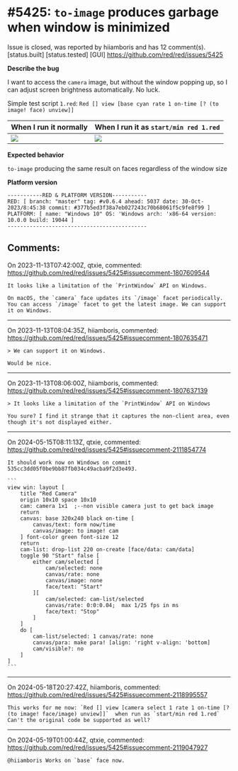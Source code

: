 
#5425: `to-image` produces garbage when window is minimized
================================================================================
Issue is closed, was reported by hiiamboris and has 12 comment(s).
[status.built] [status.tested] [GUI]
<https://github.com/red/red/issues/5425>

**Describe the bug**

I want to access the `camera` image, but without the window popping up, so I can adjust screen brightness automatically. No luck.

Simple test script `1.red`:
`Red [] view [base cyan rate 1 on-time [? (to image! face) unview]]`

| When I run it normally | When I run it as `start/min red 1.red` |
|-|-|
| ![](https://link.storjshare.io/raw/jxfnjjold7d4xtoupll4mp7ychkq/img/MY9oLzP.png) | ![](https://link.storjshare.io/raw/jxfnjjold7d4xtoupll4mp7ychkq/img/6pURDnp.png) |

**Expected behavior**

`to-image` producing the same result on faces regardless of the window size

**Platform version**
```
-----------RED & PLATFORM VERSION----------- 
RED: [ branch: "master" tag: #v0.6.4 ahead: 5037 date: 30-Oct-2023/8:45:38 commit: #377b5ed3f38a7eb027243c70b68061f5c9fe8f99 ]
PLATFORM: [ name: "Windows 10" OS: 'Windows arch: 'x86-64 version: 10.0.0 build: 19044 ]
--------------------------------------------
```


Comments:
--------------------------------------------------------------------------------

On 2023-11-13T07:42:00Z, qtxie, commented:
<https://github.com/red/red/issues/5425#issuecomment-1807609544>

    It looks like a limitation of the `PrintWindow` API on Windows. 
    
    On macOS, the `camera` face updates its `/image` facet periodically. You can access `/image` facet to get the latest image. We can support it on Windows.

--------------------------------------------------------------------------------

On 2023-11-13T08:04:35Z, hiiamboris, commented:
<https://github.com/red/red/issues/5425#issuecomment-1807635471>

    > We can support it on Windows.
    
    Would be nice.

--------------------------------------------------------------------------------

On 2023-11-13T08:06:00Z, hiiamboris, commented:
<https://github.com/red/red/issues/5425#issuecomment-1807637139>

    > It looks like a limitation of the `PrintWindow` API on Windows
    
    You sure? I find it strange that it captures the non-client area, even though it's not displayed either.

--------------------------------------------------------------------------------

On 2024-05-15T08:11:13Z, qtxie, commented:
<https://github.com/red/red/issues/5425#issuecomment-2111854774>

    It should work now on Windows on commit 535cc3dd05f0be9bb87fb034c49acba9f2d3e493.
    
    ```
    view win: layout [
        title "Red Camera"
        origin 10x10 space 10x10
        cam: camera 1x1  ;--non visible camera just to get back image 
        return
        canvas: base 320x240 black on-time [
            canvas/text: form now/time 
            canvas/image: to image! cam
        ] font-color green font-size 12
        return
        cam-list: drop-list 220 on-create [face/data: cam/data]
        toggle 90 "Start" false [
            either cam/selected [
                cam/selected: none
                canvas/rate: none
                canvas/image: none
                face/text: "Start"
            ][
                cam/selected: cam-list/selected
                canvas/rate: 0:0:0.04;  max 1/25 fps in ms
                face/text: "Stop"
            ]
        ]
        do [
            cam-list/selected: 1 canvas/rate: none 
            canvas/para: make para! [align: 'right v-align: 'bottom] 
            cam/visible?: no
        ]
    ]
    ```

--------------------------------------------------------------------------------

On 2024-05-18T20:27:42Z, hiiamboris, commented:
<https://github.com/red/red/issues/5425#issuecomment-2118995557>

    This works for me now: `Red [] view [camera select 1 rate 1 on-time [? (to image! face/image) unview]]`  when run as `start/min red 1.red`
    Can't the original code be supported as well?

--------------------------------------------------------------------------------

On 2024-05-19T01:00:44Z, qtxie, commented:
<https://github.com/red/red/issues/5425#issuecomment-2119047927>

    @hiiamboris Works on `base` face now.


